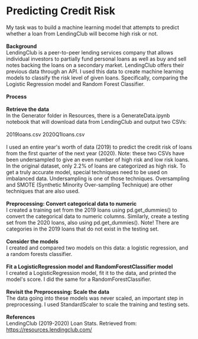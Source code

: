 # Predicting Credit Risk
My task was to build a machine learning model that attempts to predict whether a loan from LendingClub will become high risk or not.
<br><br>
<b>Background</b><br>
LendingClub is a peer-to-peer lending services company that allows individual investors to partially fund personal loans as well as buy and sell notes backing the loans on a secondary market. LendingClub offers their previous data through an API.
I used this data to create machine learning models to classify the risk level of given loans. Specifically, comparing the Logistic Regression model and Random Forest Classifier.
<br><br>
<b>Process</b>
<br><br>
<b>Retrieve the data</b><br>
In the Generator folder in Resources, there is a GenerateData.ipynb notebook that will download data from LendingClub and output two CSVs:
<br><br>
2019loans.csv
2020Q1loans.csv
<br><br>
I used an entire year's worth of data (2019) to predict the credit risk of loans from the first quarter of the next year (2020).
Note: these two CSVs have been undersampled to give an even number of high risk and low risk loans. In the original dataset, only 2.2% of loans are categorized as high risk. To get a truly accurate model, special techniques need to be used on imbalanced data. Undersampling is one of those techniques. Oversampling and SMOTE (Synthetic Minority Over-sampling Technique) are other techniques that are also used.
<br><br>
<b>Preprocessing: Convert categorical data to numeric</b><br>
I created a training set from the 2019 loans using pd.get_dummies() to convert the categorical data to numeric columns. Similarly, create a testing set from the 2020 loans, also using pd.get_dummies(). Note! There are categories in the 2019 loans that do not exist in the testing set.
<br><br>
<b>Consider the models</b><br>
I created and compared two models on this data: a logistic regression, and a random forests classifier. 
<br><br>
<b>Fit a LogisticRegression model and RandomForestClassifier model</b><br>
I created a LogisticRegression model, fit it to the data, and printed the model's score. I did the same for a RandomForestClassifier.
<br><br>
<b>Revisit the Preprocessing: Scale the data</b><br>
The data going into these models was never scaled, an important step in preprocessing. I used StandardScaler to scale the training and testing sets.
<br><br>
<b>References</b><br>
LendingClub (2019-2020) Loan Stats. Retrieved from: https://resources.lendingclub.com/
